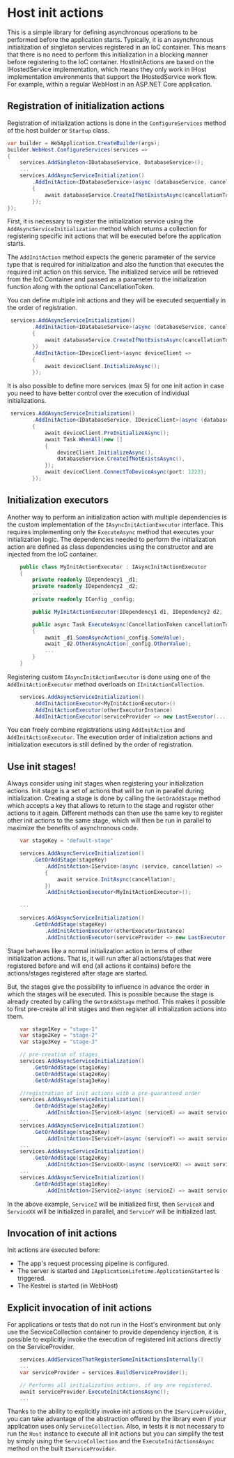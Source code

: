 # Host init actions

This is a simple library for defining asynchronous operations to be performed before the application starts. Typically, it is an asynchronous initialization of singleton services registered in an IoC container. This means that there is no need to perform this initialization in a blocking manner before registering to the IoC container. HostInitActions are based on the IHostedService implementation, which means they only work in IHost implementation environments that support the IHostedService work flow. For example, within a regular WebHost in an ASP.NET Core application.

## Registration of initialization actions

Registration of initialization actions is done in the ```ConfigureServices``` method of the host builder or ```Startup``` class.

```csharp
var builder = WebApplication.CreateBuilder(args);
builder.WebHost.ConfigureServices(services =>
{
    services.AddSingleton<IDatabaseService, DatabaseService>();
	...
    services.AddAsyncServiceInitialization()
        .AddInitAction<IDatabaseService>(async (databaseService, cancellationToken) =>
        {
            await databaseService.CreateIfNotExistsAsync(cancellationToken);
        });
});
```

First, it is necessary to register the initialization service using the  ```AddAsyncServiceInitialization``` method which returns a collection for registering specific init actions that will be executed before the application starts. 

The ```AddInitAction```  method expects the generic parameter of the service type that is required for initialization and also the function that executes the required init action on this service. The initialized service will be retrieved from the IoC Container and passed as a parameter to the initialization function along with the optional CancellationToken.

You can define multiple init actions and they will be executed sequentially in the order of registration.

```csharp
 services.AddAsyncServiceInitialization()
        .AddInitAction<IDatabaseService>(async (databaseService, cancellationToken) =>
        {
            await databaseService.CreateIfNotExistsAsync(cancellationToken);
        })
        .AddInitAction<IDeviceClient>(async deviceClient =>
        {
            await deviceClient.InitializeAsync();
        });
```

It is also possible to define more services (max 5) for one init action in case you need to have better control over the execution of individual initializations.

```csharp
 services.AddAsyncServiceInitialization()
        .AddInitAction<IDatabaseService, IDeviceClient>(async (databaseService, deviceClient) =>
        {
            await deviceClient.PreInitializeAsync();
            await Task.WhenAll(new []
            {
                deviceClient.InitializeAsync(),
                databaseService.CreateIfNotExistsAsync(),
            });
            await deviceClient.ConnectToDeviceAsync(port: 1223);
        });
```

## Initialization executors

Another way to perform an initialization action with multiple dependencies is the custom implementation of the ```IAsyncInitActionExecutor``` interface. This requires implementing only the ```ExecuteAsync``` method that executes your initialization logic. The dependencies needed to perform the initialization action are defined as class dependencies using the constructor and are injected from the IoC container.

```csharp
    public class MyInitActionExecutor : IAsyncInitActionExecutor
    {
        private readonly IDependency1 _d1;
        private readonly IDependency2 _d2;
        ...
        private readonly IConfig _config;

        public MyInitActionExecutor(IDependency1 d1, IDependency2 d2, ... , IConfig config) {...}

        public async Task ExecuteAsync(CancellationToken cancellationToken)
        {
            await _d1.SomeAsyncAction(_config.SomeValue);
            await _d2.OtherAsyncAction(_config.OtherValue);
            ...
        }
    }
```

Registering custom ```IAsyncInitActionExecutor``` is done using one of the ```AddInitActionExecutor``` method overloads on ```IInitActionCollection```.

```csharp
    services.AddAsyncServiceInitialization()
        .AddInitActionExecutor<MyInitActionExecutor>()
        .AddInitActionExecutor(otherExecutorInstance)
        .AddInitActionExecutor(serviceProvider => new LastExecutor(...));
```

You can freely combine registrations using ```AddInitAction``` and ```AddInitActionExecutor```. The execution order of initialization actions and initialization executors is still defined by the order of registration.

## Use init stages!

Always consider using init stages when registering your initialization actions. Init stage is a set of actions that will be run in parallel during initialization. Creating a stage is done by calling the ```GetOrAddStage``` method which accepts a key that allows to return to the stage and register other actions to it again. Different methods can then use the same key to register other init actions to the same stage, which will then be run in parallel to maximize the benefits of asynchronous code. 

```csharp
    var stageKey = "default-stage"

    services.AddAsyncServiceInitialization()
        .GetOrAddStage(stageKey)
            .AddInitAction<IService>(async (service, cancellation) => 
            {
                await service.InitAsync(cancellation);
            })
            .AddInitActionExecutor<MyInitActionExecutor>();

    ...
    
    services.AddAsyncServiceInitialization()
        .GetOrAddStage(stageKey)        
            .AddInitActionExecutor(otherExecutorInstance)
            .AddInitActionExecutor(serviceProvider => new LastExecutor(...));
```

Stage behaves like a normal initialization action in terms of other initialization actions. That is, it will run after all actions/stages that were registered before and will end (all actions it contains) before the actions/stages registered after stage are started. 

But, the stages give the possibility to influence in advance the order in which the stages will be executed. This is possible because the stage is already created by calling the ```GetOrAddStage``` method. This makes it possible to first pre-create all init stages and then register all initialization actions into them.

```csharp
    var stage1Key = "stage-1"
    var stage2Key = "stage-2"
    var stage3Key = "stage-3"

    // pre-creation of stages
    services.AddAsyncServiceInitialization()
        .GetOrAddStage(stag1eKey)
        .GetOrAddStage(stag2eKey)
        .GetOrAddStage(stag3eKey)

    //registration of init actions with a pre-guaranteed order
    services.AddAsyncServiceInitialization()
        .GetOrAddStage(stag2eKey)
            .AddInitAction<IServiceX>(async (serviceX) => await serviceX.InitAsync()); 
    ...
    services.AddAsyncServiceInitialization()
        .GetOrAddStage(stag3eKey)
            .AddInitAction<IServiceY>(async (serviceY) => await serviceY.InitAsync()); 
    ...
    services.AddAsyncServiceInitialization()
        .GetOrAddStage(stag2eKey)
            .AddInitAction<IServiceXX>(async (serviceXX) => await serviceXX.InitAsync()); 
    ...
    services.AddAsyncServiceInitialization()
        .GetOrAddStage(stag1eKey)
            .AddInitAction<IServiceZ>(async (serviceZ) => await serviceZ.InitAsync()); 
```
In the above example, ```ServiceZ``` will be initialized first, then ```ServiceX``` and ```ServiceXX``` will be initialized in parallel, and ```ServiceY``` will be initialized last.

## Invocation of init actions

Init actions are executed before:
- The app's request processing pipeline is configured.
- The server is started and ```IApplicationLifetime.ApplicationStarted``` is triggered.
- The Kestrel is started (in WebHost)

## Explicit invocation of init actions

For applications or tests that do not run in the Host's environment but only use the SecviceCollection container to provide dependency injection, it is possible to explicitly invoke the execution of registered init actions directly on the ServiceProvider.

```csharp
    services.AddServicesThatRegisterSomeInitActionsInternally()
    ...
    var serviceProvider = services.BuildServiceProvider();

    // Performs all initialization actions, if any are registered.
    await serviceProvider.ExecuteInitActionsAsync();
    ...
```

Thanks to the ability to explicitly invoke init actions on the ```IServiceProvider```, you can take advantage of the abstraction offered by the library even if your application uses only ```ServiceCollection```. Also, in tests it is not necessary to run the ```Host``` instance to execute all init actions but you can simplify the test by simply using the ```ServiceCollection``` and the ```ExecuteInitActionsAsync``` method on the built ```IServiceProvider```.